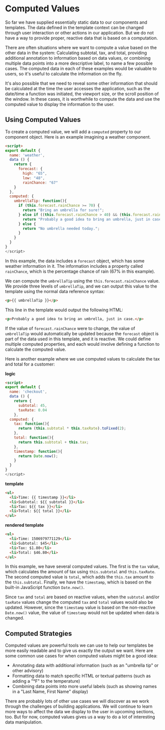 # Computed Values

So far we have supplied essentially static data to our components and templates. The data defined in the template context can be changed through user interaction or other actions in our application. But we do not have a way to provide proper, reactive data that is based on a computation.

There are often situations where we want to compute a value based on the other data in the system: Calculating subtotal, tax, and total, providing additional annotation to information based on data values, or combining multiple data points into a more descriptive label, to name a few possible cases. The computed data in each of these examples would be valuable to users, so it's useful to calculate the information on the fly.

It's also possible that we need to reveal some other information that should be calculated at the time the user accesses the application, such as the date/time a function was initiated, the viewport size, or the scroll position of the window. In these cases, it is worthwhile to compute the data and use the computed value to display the information to the user.

## Using Computed Values

To create a computed value, we will add a `computed` property to our component object. Here is an example imagining a weather component.

```html
<script>
export default {
  name: 'weather',
  data () {
    return {
      forecast: {
        high: "65",
        low: "48", 
        rainChance: "67"
    }
  },
  computed: {
    umbrellaTip: function(){
      if (this.forecast.rainChance >= 70) {
        return "Bring an umbrella for sure!";
      } else if ((this.forecast.rainChance > 40) && (this.forecast.rainChance < 70)){
        return "Probably a good idea to bring an umbrella, just in case.";
      } else {
        return "No umbrella needed today.";
      }
    }
  }
}
</script>
```
In this example, the data includes a `forecast` object, which has some weather information in it. The information includes a property called `rainChance`, which is the percentage chance of rain (67% in this example).

We can compute the `umbrellaTip` using the `this.forecast.rainChance` value. We provide three levels of `umbrellaTip`, and we can output this value to the template using the normal data reference syntax:

```html
<p>{{ umbrellaTip }}</p>
```

This line in the template would output the following HTML:

```html
<p>Probably a good idea to bring an umbrella, just in case.</p>
```

If the value of `forecast.rainChance` were to change, the value of `umbrellaTip` would automatically be updated because the `forecast` object is part of the data used in this template, and it is reactive. We could define multiple computed properties, and each would involve defining a function to calculate the computed value.

Here is another example where we use computed values to calculate the tax and total for a customer:

**logic**
```html
<script>
export default {
  name: 'checkout',
  data () {
    return {
      subtotal: 45,
      taxRate: 0.04
    },
  computed: {
    tax: function(){
      return (this.subtotal * this.taxRate).toFixed(2);
    },
    total: function(){
      return this.subtotal + this.tax;
    },
    timestamp: function(){
      return Date.now();
    }
  }
}
</script>
```

**template**
```html
<ul>
  <li>Time: {{ timestamp }}</li>
  <li>Subtotal: ${{ subtotal }}</li>
  <li>Tax: ${{ tax }}</li>
  <li>Total: ${{ total }}</li>
</ul>
```

**rendered template**
```html
<ul>
  <li>Time: 1506979771129</li>
  <li>Subtotal: $45</li>
  <li>Tax: $1.80</li>
  <li>Total: $46.80</li>
</ul>
```

In this example, we have several computed values. The first is the `tax` value, which calculates the amount of tax using `this.subtotal` and `this.taxRate`. The second computed value is `total`, which adds the `this.tax` amount to the `this.subtotal`. Finally, we have the `timestamp`, which is based on the built-in JavaScript function `Date.now()`. 

Since `tax` and `total` are based on reactive values, when the `subtotal` and/or `taxRate` values change the computed `tax` and `total` values would also be updated. However, since the `timestamp` value is based on the non-reactive `Date.now()` value, the value of `timestamp` would not be updated when data is changed.

## Computed Strategies
Computed values are powerful tools we can use to help our templates be more easily readable and to give us exactly the output we want. Here are some common use cases for when computed values might be a good idea:

* Annotating data with additional information (such as an "umbrella tip" or other advisory)
* Formatting data to match specific HTML or textual patterns (such as adding a "&deg;F" to the temperature)
* Combining data points into more useful labels (such as showing names in a "Last Name, First Name" display)

There are probably lots of other use cases we will discover as we work through the challenges of building applications. We will continue to learn more ways to affect the data we display to the user in upcoming sections, too. But for now, computed values gives us a way to do a lot of interesting data manipulation.













